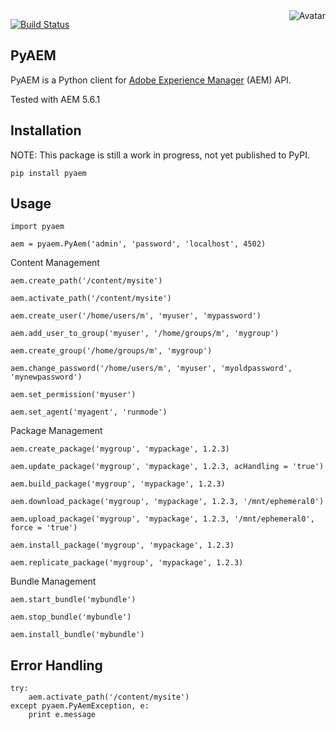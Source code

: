 <img align="right" src="https://raw.github.com/cliffano/pyaem/master/avatar.jpg" alt="Avatar"/>

[![Build Status](https://secure.travis-ci.org/cliffano/pyaem.png?branch=master)](http://travis-ci.org/cliffano/pyaem)
<br/>

PyAEM
-----

PyAEM is a Python client for [Adobe Experience Manager](http://dev.day.com/docs/en/cq/current.html) (AEM) API.

Tested with AEM 5.6.1

Installation
------------

NOTE: This package is still a work in progress, not yet published to PyPI.

    pip install pyaem

Usage
-----

    import pyaem

    aem = pyaem.PyAem('admin', 'password', 'localhost', 4502)

Content Management

	aem.create_path('/content/mysite')

	aem.activate_path('/content/mysite')

	aem.create_user('/home/users/m', 'myuser', 'mypassword')

	aem.add_user_to_group('myuser', '/home/groups/m', 'mygroup')

	aem.create_group('/home/groups/m', 'mygroup')

	aem.change_password('/home/users/m', 'myuser', 'myoldpassword', 'mynewpassword')

	aem.set_permission('myuser')

	aem.set_agent('myagent', 'runmode')

Package Management

    aem.create_package('mygroup', 'mypackage', 1.2.3)

    aem.update_package('mygroup', 'mypackage', 1.2.3, acHandling = 'true')

    aem.build_package('mygroup', 'mypackage', 1.2.3)

    aem.download_package('mygroup', 'mypackage', 1.2.3, '/mnt/ephemeral0')

    aem.upload_package('mygroup', 'mypackage', 1.2.3, '/mnt/ephemeral0', force = 'true')

    aem.install_package('mygroup', 'mypackage', 1.2.3)

    aem.replicate_package('mygroup', 'mypackage', 1.2.3)
    
Bundle Management

	aem.start_bundle('mybundle')

	aem.stop_bundle('mybundle')

    aem.install_bundle('mybundle')

Error Handling
--------------

    try:
        aem.activate_path('/content/mysite')
    except pyaem.PyAemException, e:
        print e.message
